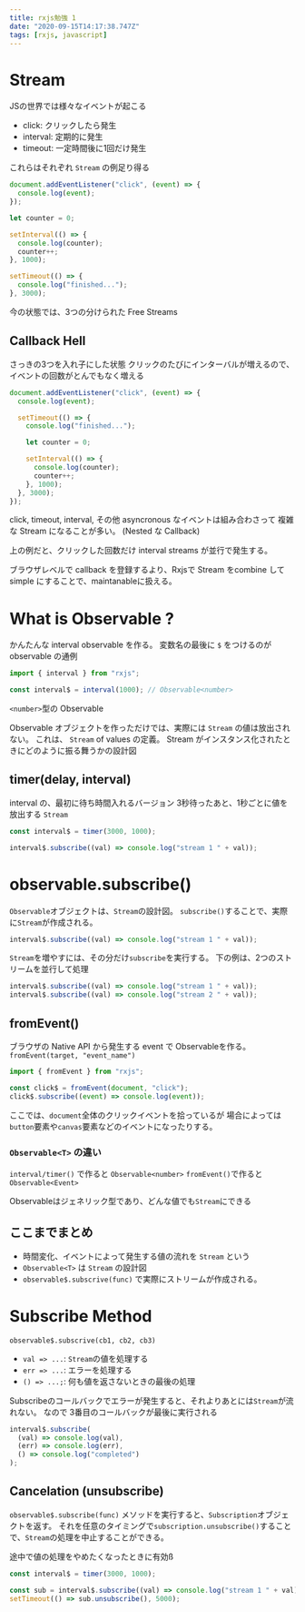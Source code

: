 ```yaml
---
title: rxjs勉強 1
date: "2020-09-15T14:17:38.747Z"
tags: [rxjs, javascript]
---
```



# Stream

JSの世界では様々なイベントが起こる

- click: クリックしたら発生
- interval: 定期的に発生
- timeout: 一定時間後に1回だけ発生

これらはそれぞれ `Stream` の例足り得る

```js
document.addEventListener("click", (event) => {
  console.log(event);
});

let counter = 0;

setInterval(() => {
  console.log(counter);
  counter++;
}, 1000);

setTimeout(() => {
  console.log("finished...");
}, 3000);
```

今の状態では、3つの分けられた Free Streams

## Callback Hell

さっきの3つを入れ子にした状態
クリックのたびにインターバルが増えるので、
イベントの回数がとんでもなく増える

```js
document.addEventListener("click", (event) => {
  console.log(event);

  setTimeout(() => {
    console.log("finished...");

    let counter = 0;

    setInterval(() => {
      console.log(counter);
      counter++;
    }, 1000);
  }, 3000);
});
```

click, timeout, interval, その他 asyncronous なイベントは組み合わさって
複雑な Stream になることが多い。
(Nested な Callback)

上の例だと、クリックした回数だけ interval streams が並行で発生する。

ブラウザレベルで callback を登録するより、Rxjsで
Stream をcombine して simple にすることで、maintanableに扱える。

# What is Observable ?

かんたんな interval observable を作る。
変数名の最後に `$` をつけるのが observable の通例

```js
import { interval } from "rxjs";

const interval$ = interval(1000); // Observable<number>
```
`<number>`型の Observable

Observable オブジェクトを作っただけでは、実際には `Stream` の値は放出されない。
これは、 `Stream` of values の定義。
Stream がインスタンス化されたときにどのように振る舞うかの設計図

## timer(delay, interval)

interval の、最初に待ち時間入れるバージョン
3秒待ったあと、1秒ごとに値を放出する `Stream`
```js
const interval$ = timer(3000, 1000);

interval$.subscribe((val) => console.log("stream 1 " + val));
```

# observable.subscribe()

`Observable`オブジェクトは、`Stream`の設計図。 
`subscribe()`することで、実際に`Stream`が作成される。

```js
interval$.subscribe((val) => console.log("stream 1 " + val));
```

`Stream`を増やすには、その分だけ`subscribe`を実行する。
下の例は、2つのストリームを並行して処理
```js
interval$.subscribe((val) => console.log("stream 1 " + val));
interval$.subscribe((val) => console.log("stream 2 " + val));
```


## fromEvent()

ブラウザの Native API から発生する event で Observableを作る。
`fromEvent(target, "event_name")`

```js
import { fromEvent } from "rxjs";

const click$ = fromEvent(document, "click");
click$.subscribe((event) => console.log(event));
```

ここでは、`document`全体のクリックイベントを拾っているが
場合によっては `button`要素や`canvas`要素などのイベントになったりする。


### `Observable<T>` の違い

`interval/timer()` で作ると `Observable<number>`
`fromEvent()`で作ると `Observable<Event>`

Observableはジェネリック型であり、どんな値でも`Stream`にできる

## ここまでまとめ
- 時間変化、イベントによって発生する値の流れを `Stream` という
- `Observable<T>` は `Stream` の設計図
- `observable$.subscrive(func)` で実際にストリームが作成される。



# Subscribe Method

`observable$.subscrive(cb1, cb2, cb3)`

- `val => ...`: `Stream`の値を処理する
- `err => ...`: エラーを処理する
- `() => ...;`: 何も値を返さないときの最後の処理

Subscribeのコールバックでエラーが発生すると、それよりあとには`Stream`が流れない。
なので 3番目のコールバックが最後に実行される

```js
interval$.subscribe(
  (val) => console.log(val),
  (err) => console.log(err),
  () => console.log("completed")
);
```

## Cancelation (unsubscribe)

`observable$.subscribe(func)` メソッドを実行すると、`Subscription`オブジェクトを返す。
それを任意のタイミングで`subscription.unsubscribe()`することで、`Stream`の処理を中止することができる。

途中で値の処理をやめたくなったときに有効ß

```js
const interval$ = timer(3000, 1000);

const sub = interval$.subscribe((val) => console.log("stream 1 " + val));
setTimeout(() => sub.unsubscribe(), 5000);
```